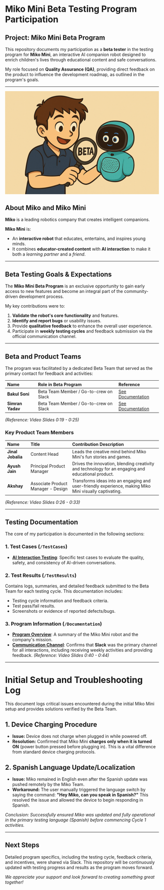 # Miko Mini Beta Testing Program Participation

##  Project: Miko Mini Beta Program
This repository documents my participation as a **beta tester** in the testing program for **Miko Mini**, an interactive AI companion robot designed to enrich children's lives through educational content and safe conversations.

My role focused on **Quality Assurance (QA)**, providing direct feedback on the product to influence the development roadmap, as outlined in the program's goals.

---

![Miko Robot](assets/miko_image.png)

## About Miko and Miko Mini

**Miko** is a leading robotics company that creates intelligent companions.

**Miko Mini** is:
* An **interactive robot** that educates, entertains, and inspires young minds.
* It combines **educator-created content** with **AI interaction** to make it both a *learning partner* and a *friend*.

---

## Beta Testing Goals & Expectations

The **Miko Mini Beta Program** is an exclusive opportunity to gain early access to new features and become an integral part of the community-driven development process.

My key contributions were to:
1.  **Validate the robot's core functionality** and features.
2.  **Identify and report bugs** or usability issues.
3.  Provide **qualitative feedback** to enhance the overall user experience.
4.  Participate in **weekly testing cycles** and feedback submission via the official communication channel.

---

##  Beta and Product Teams

The program was facilitated by a dedicated Beta Team that served as the primary contact for feedback and activities:

| Name | Role in Beta Program | Reference |
| :--- | :--- | :--- |
| **Bakul Soni** | Beta Team Member / Go-to-crew on Slack | [See Documentation](/Documentation/Program_Overview.md) |
| **Simran Yadav** | Beta Team Member / Go-to-crew on Slack | [See Documentation](/Documentation/Program_Overview.md) |

*(Reference: Video Slides 0:19 - 0:25)*

###  Key Product Team Members
| Name | Title | Contribution Description |
| :--- | :--- | :--- |
| **Jinal Jobalia** | Content Head | Leads the creative mind behind Miko Mini's fun stories and games. |
| **Ayush Jain** | Principal Product Manager | Drives the innovation, blending creativity and technology for an engaging and educational product. |
| **Akshay** | Associate Product Manager - Design | Transforms ideas into an engaging and user-friendly experience, making Miko Mini visually captivating. |

*(Reference: Video Slides 0:26 - 0:33)*

---

##  Testing Documentation

The core of my participation is documented in the following sections:

### 1. Test Cases (`/TestCases`)
* **[AI Interaction Testing](/TestCases/AI_Interaction_Testing.md)**: Specific test cases to evaluate the quality, safety, and consistency of AI-driven conversations.

### 2. Test Results (`/TestResults`)
Contains logs, summaries, and detailed feedback submitted to the Beta Team for each testing cycle. This documentation includes:
* Testing cycle information and feedback criteria.
* Test pass/fail results.
* Screenshots or evidence of reported defects/bugs.

### 3. Program Information (`/Documentation`)
* **[Program Overview](/Documentation/Program_Overview.md)**: A summary of the Miko Mini robot and the company's mission.
* **[Communication Channel](/Documentation/Communication_Channel.md)**: Confirms that **Slack** was the primary channel for all interactions, including receiving weekly activities and providing feedback. *(Reference: Video Slides 0:40 - 0:44)*

---

# Initial Setup and Troubleshooting Log

This document logs critical issues encountered during the initial Miko Mini setup and provides solutions verified by the Beta Team.

## 1. Device Charging Procedure
* **Issue:** Device does not charge when plugged in while powered off.
* **Resolution:** Confirmed that Miko Mini **charges only when it is turned ON** (power button pressed before plugging in). This is a vital difference from standard device charging protocols.

## 2. Spanish Language Update/Localization
* **Issue:** Miko remained in English even after the Spanish update was pushed remotely by the Miko Team.
* **Workaround:** The user manually triggered the language switch by saying the command: **"Hey Miko, can you speak in Spanish?"** This resolved the issue and allowed the device to begin responding in Spanish.

*Conclusion: Successfully ensured Miko was updated and fully operational in the primary testing language (Spanish) before commencing Cycle 1 activities.*

---

##  Next Steps

Detailed program specifics, including the testing cycle, feedback criteria, and incentives, were shared via Slack. This repository will be continuously updated with testing progress and results as the program moves forward.

*We appreciate your support and look forward to creating something great together!*
